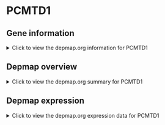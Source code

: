 <h1>PCMTD1</h1>

<h2>Gene information</h2>
<details>
  <summary>Click to view the depmap.org information for PCMTD1</summary>
  <iframe src="https://depmap.org/portal/gene/PCMTD1?tab=about" style="border:none;width:100%;height:800px"></iframe>
</details>

<h2>Depmap overview</h2>
<details>
  <summary>Click to view the depmap.org summary for PCMTD1</summary>
  <iframe src="https://depmap.org/portal/gene/PCMTD1?tab=overview" style="border:none;width:100%;height:800px"></iframe>
</details>

<h2>Depmap expression</h2>
<details>
  <summary>Click to view the depmap.org expression data for PCMTD1</summary>
  <iframe src="https://depmap.org/portal/gene/PCMTD1?tab=characterization" style="border:none;width:100%;height:800px"></iframe>
</details>


<!--
<h2>Reactome Pathway diagram</h2>
PNAME
-->



